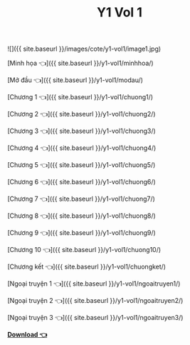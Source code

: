 ﻿---
layout: post
title: Y1 Vol 1
---

![]({{ site.baseurl }}/images/cote/y1-vol1/image1.jpg)

[Minh họa 👈]({{ site.baseurl }}/y1-vol1/minhhoa/)

[Mở đầu 👈]({{ site.baseurl }}/y1-vol1/modau/)

[Chương 1 👈]({{ site.baseurl }}/y1-vol1/chuong1/)

[Chương 2 👈]({{ site.baseurl }}/y1-vol1/chuong2/)

[Chương 3 👈]({{ site.baseurl }}/y1-vol1/chuong3/)

[Chương 4 👈]({{ site.baseurl }}/y1-vol1/chuong4/)

[Chương 5 👈]({{ site.baseurl }}/y1-vol1/chuong5/)

[Chương 6 👈]({{ site.baseurl }}/y1-vol1/chuong6/)

[Chương 7 👈]({{ site.baseurl }}/y1-vol1/chuong7/)

[Chương 8 👈]({{ site.baseurl }}/y1-vol1/chuong8/)

[Chương 9 👈]({{ site.baseurl }}/y1-vol1/chuong9/)

[Chương 10 👈]({{ site.baseurl }}/y1-vol1/chuong10/)

[Chương kết 👈]({{ site.baseurl }}/y1-vol1/chuongket/)

[Ngoại truyện 1 👈]({{ site.baseurl }}/y1-vol1/ngoaitruyen1/)

[Ngoại truyện 2 👈]({{ site.baseurl }}/y1-vol1/ngoaitruyen2/)

[Ngoại truyện 3 👈]({{ site.baseurl }}/y1-vol1/ngoaitruyen3/)

[**Download 👈**](https://cote.ga/download/)
